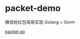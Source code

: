 # packet-demo
微信抢红包简易实现 Golang + Gorm

[packet.go](https://github.com/yiplee/packet-demo/blob/master/packet/packet.go)
